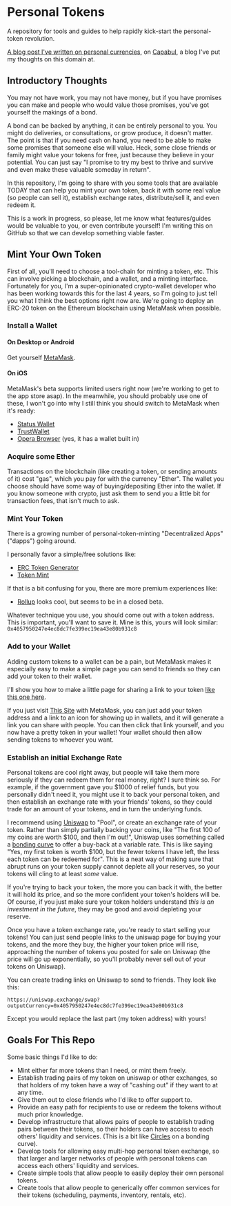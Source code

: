 # Personal Tokens

A repository for tools and guides to help rapidly kick-start the personal-token revolution.

[A blog post I've written on personal currencies](https://medium.com/capabul/its-all-subjective-valuation-577fb5ad067f), on [Capabul](), a blog I've put my thoughts on this domain at.

## Introductory Thoughts

You may not have work, you may not have money, but if you have promises you can make and people who would value those promises, you've got yourself the makings of a bond.

A bond can be backed by anything, it can be entirely personal to you. You might do deliveries, or consultations, or grow produce, it doesn't matter. The point is that if you need cash on hand, you need to be able to make some promises that someone else will value. Heck, some close friends or family might value your tokens for free, just because they believe in your potential. You can just say "I promise to try my best to thrive and survive and even make these valuable someday in return".

In this repository, I'm going to share with you some tools that are available TODAY that can help you mint your own token, back it with some real value (so people can sell it), establish exchange rates, distribute/sell it, and even redeem it.

This is a work in progress, so please, let me know what features/guides would be valuable to you, or even contribute yourself! I'm writing this on GitHub so that we can develop something viable faster.

## Mint Your Own Token

First of all, you'll need to choose a tool-chain for minting a token, etc. This can involve picking a blockchain, and a wallet, and a minting interface. Fortunately for you, I'm a super-opinionated crypto-wallet developer who has been working towards this for the last 4 years, so I'm going to just tell you what I think the best options right now are. We're going to deploy an ERC-20 token on the Ethereum blockchain using MetaMask when possible.

### Install a Wallet

#### On Desktop or Android

Get yourself [MetaMask](https://metamask.io/).

#### On iOS

MetaMask's beta supports limited users right now (we're working to get to the app store asap). In the meanwhile, you should probably use one of these, I won't go into why I still think you should switch to MetaMask when it's ready:

- [Status Wallet](https://status.im/)
- [TrustWallet](https://trustwallet.com/ethereum-wallet/)
- [Opera Browser](https://www.opera.com/) (yes, it has a wallet built in)

### Acquire some Ether

Transactions on the blockchain (like creating a token, or sending amounts of it) cost "gas", which you pay for with the currency "Ether". The wallet you choose should have some way of buying/depositing Ether into the wallet. If you know someone with crypto, just ask them to send you a little bit for transaction fees, that isn't much to ask.

### Mint Your Token

There is a growing number of personal-token-minting "Decentralized Apps" ("dapps") going around.

I personally favor a simple/free solutions like:
- [ERC Token Generator](https://vittominacori.github.io/erc20-generator/)
- [Token Mint](https://rekmarks.github.io/tokenminter/)

If that is a bit confusing for you, there are more premium experiences like:
- [Rollup](https://twitter.com/tryrollhq) looks cool, but seems to be in a closed beta.

Whatever technique you use, you should come out with a token address. This is important, you'll want to save it. Mine is this, yours will look similar:
`0x4057950247e4ec8dc7fe399ec19ea43e80b931c8`

### Add to your Wallet

Adding custom tokens to a wallet can be a pain, but MetaMask makes it especially easy to make a simple page you can send to friends so they can add your token to their wallet.

I'll show you how to make a little page for sharing a link to your token [like this one here](https://vittominacori.github.io/watch-token/detail.html?address=0x4057950247e4ec8dc7fe399ec19ea43e80b931c8&network=mainnet&logo=http%3A%2F%2Fdanfinlay.com%2Fpics%2Favatar%2F64.jpg).

If you just visit [This Site](https://vittominacori.github.io/watch-token/) with MetaMask, you can just add your token address and a link to an icon for showing up in wallets, and it will generate a link you can share with people. You can then click that link yourself, and you now have a pretty token in your wallet! Your wallet should then allow sending tokens to whoever you want.

### Establish an initial Exchange Rate

Personal tokens are cool right away, but people will take them more seriously if they can redeem them for real money, right? I sure think so. For example, if the government gave you $1000 of relief funds, but you personally didn't need it, you might use it to back your personal token, and then establish an exchange rate with your friends' tokens, so they could trade for an amount of your tokens, and in turn the underlying funds.

I recommend using [Uniswap](https://uniswap.exchange/add-liquidity) to "Pool", or create an exchange rate of your token. Rather than simply partially backing your coins, like "The first 100 of my coins are worth $100, and then I'm out!", Uniswap uses something called a [bonding curve](https://yos.io/2018/11/10/bonding-curves/) to offer a buy-back at a variable rate. This is like saying "Yes, my first token is worth $100, but the fewer tokens I have left, the less each token can be redeemed for". This is a neat way of making sure that abrupt runs on your token supply cannot deplete all your reserves, so your tokens will cling to at least _some_ value.

If you're trying to back your token, the more you can back it with, the better it will hold its price, and so the more confident your token's holders will be. Of course, if you just make sure your token holders understand _this is an investment in the future_, they may be good and avoid depleting your reserve.

Once you have a token exchange rate, you're ready to start selling your tokens! You can just send people links to the uniswap page for buying your tokens, and the more they buy, the higher your token price will rise, approaching the number of tokens you posted for sale on Uniswap (the price will go up exponentially, so you'll probably never sell out of your tokens on Uniswap).

You can create trading links on Uniswap to send to friends. They look like this:

`https://uniswap.exchange/swap?outputCurrency=0x4057950247e4ec8dc7fe399ec19ea43e80b931c8`

Except you would replace the last part (my token address) with yours!

## Goals For This Repo

Some basic things I'd like to do:

- Mint either far more tokens than I need, or mint them freely.
- Establish trading pairs of my token on uniswap or other exchanges, so that holders of my token have a way of "cashing out" if they want to at any time.
- Give them out to close friends who I'd like to offer support to.
- Provide an easy path for recipients to use or redeem the tokens without much prior knowledge.
- Develop infrastructure that allows pairs of people to establish trading pairs between their tokens, so their holders can have access to each others' liquidity and services. (This is a bit like [Circles](https://joincircles.net/) on a bonding curve).
- Develop tools for allowing easy multi-hop personal token exchange, so that larger and larger networks of people with personal tokens can access each others' liquidity and services.
- Create simple tools that allow people to easily deploy their own personal tokens.
- Create tools that allow people to generically offer common services for their tokens (scheduling, payments, inventory, rentals, etc).

